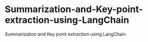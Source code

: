 # Summarization-and-Key-point-extraction-using-LangChain
Summarization and Key point extraction using LangChain

